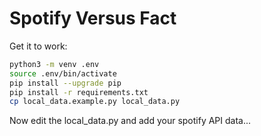 # Spotify Versus Fact

Get it to work:

```bash
python3 -m venv .env
source .env/bin/activate
pip install --upgrade pip
pip install -r requirements.txt
cp local_data.example.py local_data.py
```

Now edit the local_data.py and add your spotify API data...
